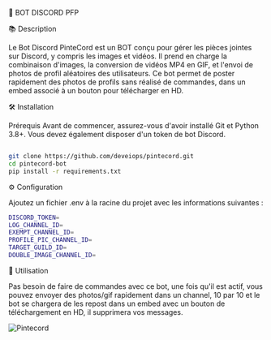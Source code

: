 🤖 BOT DISCORD PFP

📚 Description

Le Bot Discord PinteCord est un BOT conçu pour gérer les pièces jointes sur Discord, y compris les images et vidéos. Il prend en charge la combinaison d'images, la conversion de vidéos MP4 en GIF, et l'envoi de photos de profil aléatoires des utilisateurs. Ce bot permet de poster rapidement des photos de profils sans réalisé de commandes, dans un embed associé à un bouton pour télécharger en HD.

🛠️ Installation

Prérequis
Avant de commencer, assurez-vous d'avoir installé Git et Python 3.8+. Vous devez également disposer d'un token de bot Discord.

```sh

git clone https://github.com/deveiops/pintecord.git
cd pintecord-bot
pip install -r requirements.txt

```

⚙️ Configuration

Ajoutez un fichier .env à la racine du projet avec les informations suivantes :

```sh
DISCORD_TOKEN=
LOG_CHANNEL_ID=
EXEMPT_CHANNEL_ID=
PROFILE_PIC_CHANNEL_ID=
TARGET_GUILD_ID=
DOUBLE_IMAGE_CHANNEL_ID=
````

🎯 Utilisation

Pas besoin de faire de commandes avec ce bot, une fois qu'il est actif, vous pouvez envoyer des photos/gif rapidement dans un channel, 10 par 10 et le bot se chargera de les repost dans un embed avec un bouton de téléchargement en HD, il supprimera vos messages.


![Pintecord](https://github.com/deveIops/pintecord/blob/main/Pintecord.jpg)

